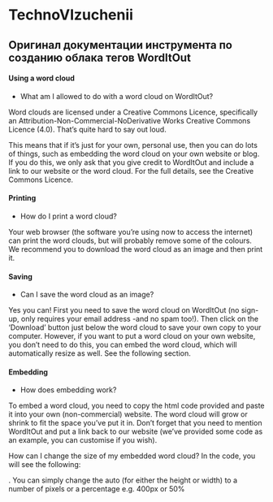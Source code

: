# TechnoVIzuchenii

## Оригинал документации инструмента по созданию облака тегов WordItOut

#### Using a word cloud

* What am I allowed to do with a word cloud on WordItOut? 

Word clouds are licensed under a Creative Commons Licence, specifically an Attribution-Non-Commercial-NoDerivative Works Creative Commons Licence (4.0). That’s quite hard to say out loud.

This means that if it’s just for your own, personal use, then you can do lots of things, such as embedding the word cloud on your own website or blog. If you do this, we only ask that you give credit to WordItOut and include a link to our website or the word cloud. For the full details, see the Creative Commons Licence.

#### Printing

* How do I print a word cloud?

Your web browser (the software you’re using now to access the internet) can print the word clouds, but will probably remove some of the colours. We recommend you to download the word cloud as an image and then print it.

#### Saving

* Can I save the word cloud as an image?

Yes you can! First you need to save the word cloud on WordItOut (no sign-up, only requires your email address -and no spam too!). Then click on the ‘Download’ button just below the word cloud to save your own copy to your computer. However, if you want to put a word cloud on your own website, you don’t need to do this, you can embed the word cloud, which will automatically resize as well. See the following section.

#### Embedding

* How does embedding work?

To embed a word cloud, you need to copy the html code provided and paste it into your own (non-commercial) website. The word cloud will grow or shrink to fit the space you’ve put it in. Don’t forget that you need to mention WordItOut and put a link back to our website (we’ve provided some code as an example, you can customise if you wish).

How can I change the size of my embedded word cloud?
In the code, you will see the following: <div style='width:auto;height:auto;'>. You can simply change the auto (for either the height or width) to a number of pixels or a percentage e.g. 400px or 50%
